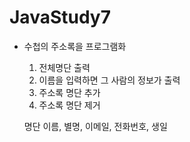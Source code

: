 # JavaStudy7

- 수첩의 주소록을 프로그램화
     1) 전체명단 출력
     2) 이름을 입력하면 그 사람의 정보가 출력
     3) 주소록 명단 추가
     4) 주소록 명단 제거
     
     명단
     이름, 별명, 이메일, 전화번호, 생일